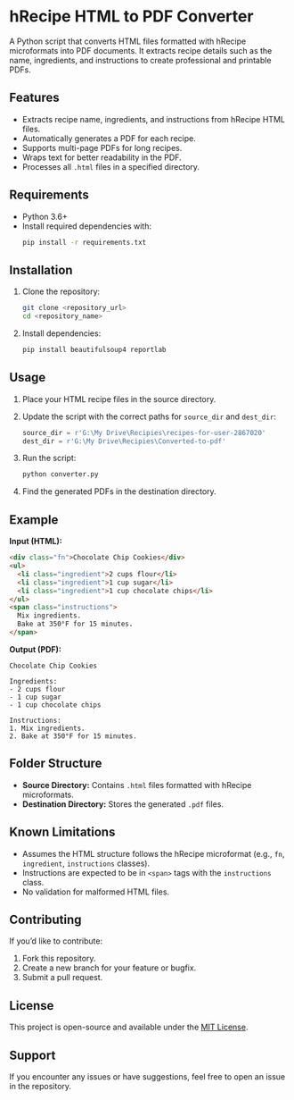 # hRecipe HTML to PDF Converter

A Python script that converts HTML files formatted with hRecipe microformats into PDF documents. It extracts recipe details such as the name, ingredients, and instructions to create professional and printable PDFs.

## Features

- Extracts recipe name, ingredients, and instructions from hRecipe HTML files.
- Automatically generates a PDF for each recipe.
- Supports multi-page PDFs for long recipes.
- Wraps text for better readability in the PDF.
- Processes all `.html` files in a specified directory.

## Requirements

- Python 3.6+
- Install required dependencies with:
  ```bash
  pip install -r requirements.txt
  ```

## Installation

1. Clone the repository:
   ```bash
   git clone <repository_url>
   cd <repository_name>
   ```

2. Install dependencies:
   ```bash
   pip install beautifulsoup4 reportlab
   ```

## Usage

1. Place your HTML recipe files in the source directory.
2. Update the script with the correct paths for `source_dir` and `dest_dir`:
   ```python
   source_dir = r'G:\My Drive\Recipies\recipes-for-user-2867020'
   dest_dir = r'G:\My Drive\Recipies\Converted-to-pdf'
   ```

3. Run the script:
   ```bash
   python converter.py
   ```

4. Find the generated PDFs in the destination directory.

## Example

**Input (HTML):**
```html
<div class="fn">Chocolate Chip Cookies</div>
<ul>
  <li class="ingredient">2 cups flour</li>
  <li class="ingredient">1 cup sugar</li>
  <li class="ingredient">1 cup chocolate chips</li>
</ul>
<span class="instructions">
  Mix ingredients.  
  Bake at 350°F for 15 minutes.
</span>
```

**Output (PDF):**
```
Chocolate Chip Cookies

Ingredients:
- 2 cups flour
- 1 cup sugar
- 1 cup chocolate chips

Instructions:
1. Mix ingredients.
2. Bake at 350°F for 15 minutes.
```

## Folder Structure

- **Source Directory:** Contains `.html` files formatted with hRecipe microformats.
- **Destination Directory:** Stores the generated `.pdf` files.

## Known Limitations

- Assumes the HTML structure follows the hRecipe microformat (e.g., `fn`, `ingredient`, `instructions` classes).
- Instructions are expected to be in `<span>` tags with the `instructions` class.
- No validation for malformed HTML files.

## Contributing

If you’d like to contribute:
1. Fork this repository.
2. Create a new branch for your feature or bugfix.
3. Submit a pull request.

## License

This project is open-source and available under the [MIT License](LICENSE).

## Support

If you encounter any issues or have suggestions, feel free to open an issue in the repository.

